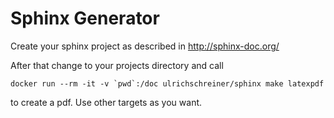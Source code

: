 # Sphinx Generator

Create your sphinx project as described in http://sphinx-doc.org/ 

After that change to your projects directory and call
```
docker run --rm -it -v `pwd`:/doc ulrichschreiner/sphinx make latexpdf
```

to create a pdf. Use other targets as you want.
